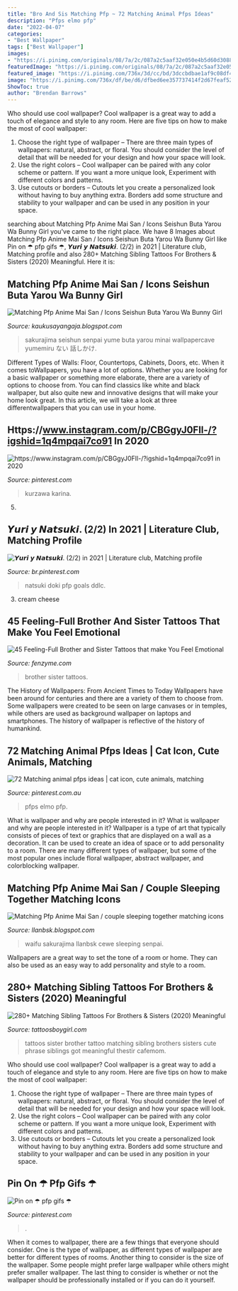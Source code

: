 ```yaml
---
title: "Bro And Sis Matching Pfp ~ 72 Matching Animal Pfps Ideas"
description: "Pfps elmo pfp"
date: "2022-04-07"
categories:
- "Best Wallpaper"
tags: ["Best Wallpaper"]
images:
- "https://i.pinimg.com/originals/08/7a/2c/087a2c5aaf32e050e4b5d60d3088f00b.jpg"
featuredImage: "https://i.pinimg.com/originals/08/7a/2c/087a2c5aaf32e050e4b5d60d3088f00b.jpg"
featured_image: "https://i.pinimg.com/736x/3d/cc/bd/3dccbdbae1af9c08df463420cbc7bfcc.jpg"
image: "https://i.pinimg.com/736x/df/be/d6/dfbed6ee357737414f2d67feaf52113b.jpg"
ShowToc: true
author: "Brendan Barrows"
---
```



Who should use cool wallpaper?
Cool wallpaper is a great way to add a touch of elegance and style to any room. Here are five tips on how to make the most of cool wallpaper: 
1) Choose the right type of wallpaper – There are three main types of wallpapers: natural, abstract, or floral. You should consider the level of detail that will be needed for your design and how your space will look. 
2) Use the right colors – Cool wallpaper can be paired with any color scheme or pattern. If you want a more unique look, Experiment with different colors and patterns. 
3) Use cutouts or borders – Cutouts let you create a personalized look without having to buy anything extra. Borders add some structure and stability to your wallpaper and can be used in any position in your space.

	

		
searching about Matching Pfp Anime Mai San / Icons Seishun Buta Yarou Wa Bunny Girl you've came to the right place. We have 8 Images about Matching Pfp Anime Mai San / Icons Seishun Buta Yarou Wa Bunny Girl like Pin on ☂ pfp gifs ☂, 𝙔𝙪𝙧𝙞 𝙮 𝙉𝙖𝙩𝙨𝙪𝙠𝙞. (2/2) in 2021 | Literature club, Matching profile and also 280+ Matching Sibling Tattoos For Brothers &amp; Sisters (2020) Meaningful. Here it is:
		
    
## Matching Pfp Anime Mai San / Icons Seishun Buta Yarou Wa Bunny Girl

<img loading=lazy src="https://wallpapercave.com/wp/wp6110968.jpg" onerror="this.onerror=null;this.src='https://tse4.mm.bing.net/th?id=OIP.KFsfEonfxGu-m3nboMEktAHaHa&amp;pid=15.1';" alt="Matching Pfp Anime Mai San / Icons Seishun Buta Yarou Wa Bunny Girl">

_Source: kaukusayangaja.blogspot.com_

>sakurajima seishun senpai yume buta yarou minai wallpapercave yumemiru ない 話しかけ. 

	

Different Types of Walls: Floor, Countertops, Cabinets, Doors, etc.
When it comes toWallpapers, you have a lot of options. Whether you are looking for a basic wallpaper or something more elaborate, there are a variety of options to choose from. You can find classics like white and black wallpaper, but also quite new and innovative designs that will make your home look great. In this article, we will take a look at three differentwallpapers that you can use in your home.

    
## Https://www.instagram.com/p/CBGgyJ0FIl-/?igshid=1q4mpqai7co91 In 2020

<img loading=lazy src="https://i.pinimg.com/736x/df/be/d6/dfbed6ee357737414f2d67feaf52113b.jpg" onerror="this.onerror=null;this.src='https://tse3.mm.bing.net/th?id=OIP.Sa-FLqSsWoEHXihq5Gu_gAHaHa&amp;pid=15.1';" alt="https://www.instagram.com/p/CBGgyJ0FIl-/?igshid=1q4mpqai7co91 in 2020">

_Source: pinterest.com_

>kurzawa karina. 

	

5.

    
## 𝙔𝙪𝙧𝙞 𝙮 𝙉𝙖𝙩𝙨𝙪𝙠𝙞. (2/2) In 2021 | Literature Club, Matching Profile

<img loading=lazy src="https://i.pinimg.com/originals/08/7a/2c/087a2c5aaf32e050e4b5d60d3088f00b.jpg" onerror="this.onerror=null;this.src='https://tse2.mm.bing.net/th?id=OIP.6ZRGrw3NdzGNTpDSxRpqSgHaHY&amp;pid=15.1';" alt="𝙔𝙪𝙧𝙞 𝙮 𝙉𝙖𝙩𝙨𝙪𝙠𝙞. (2/2) in 2021 | Literature club, Matching profile">

_Source: br.pinterest.com_

>natsuki doki pfp goals ddlc. 

	

3. cream cheese 

    
## 45 Feeling-Full Brother And Sister Tattoos That Make You Feel Emotional

<img loading=lazy src="http://www.fenzyme.com/wp-content/uploads/2016/12/Brother-and-Sister-Tattoos-3-3.jpg" onerror="this.onerror=null;this.src='https://tse3.mm.bing.net/th?id=OIP.mSQjzLkBfnhX2leahS__GgHaHa&amp;pid=15.1';" alt="45 Feeling-Full Brother and Sister Tattoos that make You Feel Emotional">

_Source: fenzyme.com_

>brother sister tattoos. 

	

The History of Wallpapers: From Ancient Times to Today
Wallpapers have been around for centuries and there are a variety of them to choose from. Some wallpapers were created to be seen on large canvases or in temples, while others are used as background wallpaper on laptops and smartphones. The history of wallpaper is reflective of the history of humankind.

    
## 72 Matching Animal Pfps Ideas | Cat Icon, Cute Animals, Matching

<img loading=lazy src="https://i.pinimg.com/474x/76/2a/f2/762af2da13bf0ab40988b306cb216e88.jpg" onerror="this.onerror=null;this.src='https://tse2.mm.bing.net/th?id=OIP.5Pd2lpU0QutEUZNz7grf_wAAAA&amp;pid=15.1';" alt="72 Matching animal pfps ideas | cat icon, cute animals, matching">

_Source: pinterest.com.au_

>pfps elmo pfp. 

	

What is wallpaper and why are people interested in it?
What is wallpaper and why are people interested in it?
Wallpaper is a type of art that typically consists of pieces of text or graphics that are displayed on a wall as a decoration. It can be used to create an idea of space or to add personality to a room. There are many different types of wallpaper, but some of the most popular ones include floral wallpaper, abstract wallpaper, and colorblocking wallpaper.

    
## Matching Pfp Anime Mai San / Couple Sleeping Together Matching Icons

<img loading=lazy src="https://i.pinimg.com/originals/33/2c/4a/332c4af66bdbdb8298b6449d56554120.jpg" onerror="this.onerror=null;this.src='https://tse3.mm.bing.net/th?id=OIP.awg-NrAytIE_gAjak5sdZQHaHa&amp;pid=15.1';" alt="Matching Pfp Anime Mai San / couple sleeping together matching icons">

_Source: llanbsk.blogspot.com_

>waifu sakurajima llanbsk cewe sleeping senpai. 

	

Wallpapers are a great way to set the tone of a room or home. They can also be used as an easy way to add personality and style to a room.

    
## 280+ Matching Sibling Tattoos For Brothers &amp; Sisters (2020) Meaningful

<img loading=lazy src="https://cdn.tattoosboygirl.com/wp-content/uploads/2019/03/matching-tattoos-for-brothers-and-sisters-11.jpg" onerror="this.onerror=null;this.src='https://tse2.mm.bing.net/th?id=OIP.cXbaUd7yuwbisvHZutjBUAHaHa&amp;pid=15.1';" alt="280+ Matching Sibling Tattoos For Brothers &amp; Sisters (2020) Meaningful">

_Source: tattoosboygirl.com_

>tattoos sister brother tattoo matching sibling brothers sisters cute phrase siblings got meaningful thestir cafemom. 

	

Who should use cool wallpaper?
Cool wallpaper is a great way to add a touch of elegance and style to any room. Here are five tips on how to make the most of cool wallpaper: 
1) Choose the right type of wallpaper – There are three main types of wallpapers: natural, abstract, or floral. You should consider the level of detail that will be needed for your design and how your space will look. 
2) Use the right colors – Cool wallpaper can be paired with any color scheme or pattern. If you want a more unique look, Experiment with different colors and patterns. 
3) Use cutouts or borders – Cutouts let you create a personalized look without having to buy anything extra. Borders add some structure and stability to your wallpaper and can be used in any position in your space.

    
## Pin On ☂ Pfp Gifs ☂

<img loading=lazy src="https://i.pinimg.com/736x/3d/cc/bd/3dccbdbae1af9c08df463420cbc7bfcc.jpg" onerror="this.onerror=null;this.src='https://tse3.mm.bing.net/th?id=OIP.MhOKeEi6lKOzOZQjNDYnzAHaHa&amp;pid=15.1';" alt="Pin on ☂ pfp gifs ☂">

_Source: pinterest.com_

>. 

	

When it comes to wallpaper, there are a few things that everyone should consider. One is the type of wallpaper, as different types of wallpaper are better for different types of rooms. Another thing to consider is the size of the wallpaper. Some people might prefer large wallpaper while others might prefer smaller wallpaper. The last thing to consider is whether or not the wallpaper should be professionally installed or if you can do it yourself.

